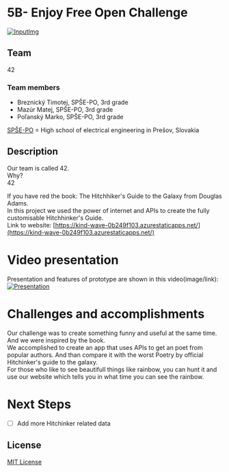 # 5B- Enjoy Free Open Challenge

[![InputImg](https://user-images.githubusercontent.com/41269745/120859169-1beffe00-c584-11eb-9ea4-a1f3b588387b.png)](https://kind-wave-0b249f103.azurestaticapps.net/)

## Team

42

### Team members

- Breznický Timotej, SPŠE-PO, 3rd grade
- Mazúr Matej, SPŠE-PO, 3rd grade
- Poľanský Marko, SPŠE-PO, 3rd grade

[SPŠE-PO](http://spse-po.sk) = High school of electrical engineering in Prešov, Slovakia  

## Description

Our team is called 42.   
Why?  
42

If you have red the book: The Hitchhiker's Guide to the Galaxy from Douglas Adams.  
In this project we used the power of internet and APIs to create the fully customisable Hitchhinker's Guide.  
Link to website: [https://kind-wave-0b249f103.azurestaticapps.net/](https://kind-wave-0b249f103.azurestaticapps.net/)

# Video presentation

Presentation and features of prototype are shown in this video(image/link):
[![Presentation](https://user-images.githubusercontent.com/41269745/120858996-e0edca80-c583-11eb-99f0-23669245be43.png)](https://www.youtube.com/watch?v=n6R4DTWz2S8)  

# Challenges and accomplishments
Our challenge was to create something funny and useful at the same time.  
And we were inspired by the book.  
We accomplished to create an app that uses APIs to get an poet from popular authors. And than compare it with the worst Poetry by official Hitchinker's guide to the galaxy.  
For those who like to see beautifull things like rainbow, you can hunt it and use our website which tells you in what time you can see the rainbow.

# Next Steps
* [ ] Add more Hitchinker related data

## License

[MIT License](https://github.com/42-HackKosice/2B-ModernWorkspace/blob/main/LICENSE)
